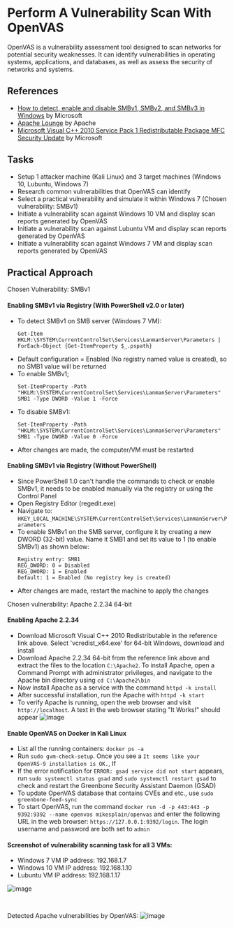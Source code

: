 # Perform A Vulnerability Scan With OpenVAS
OpenVAS is a vulnerability assessment tool designed to scan networks for potential security weaknesses. It can identify vulnerabilities in operating systems, applications, and databases, as well as assess the security of networks and systems.

## References
- [How to detect, enable and disable SMBv1, SMBv2, and SMBv3 in Windows](https://learn.microsoft.com/en-us/windows-server/storage/file-server/troubleshoot/detect-enable-and-disable-smbv1-v2-v3?tabs=server#for-windows-7-windows-server-2008-r2-windows-vista-and-windows-server-2008) by Microsoft
- [Apache Lounge](https://www.apachelounge.com/download/win64/) by Apache
- [Microsoft Visual C++ 2010 Service Pack 1 Redistributable Package MFC Security Update](https://www.microsoft.com/en-us/download/details.aspx?id=26999) by Microsoft


## Tasks
- Setup 1 attacker machine (Kali Linux) and 3 target machines (Windows 10, Lubuntu, Windows 7)
- Research common vulnerabilities that OpenVAS can identify
- Select a practical vulnerability and simulate it within Windows 7 (Chosen vulnerability: SMBv1)
- Initiate a vulnerability scan against Windows 10 VM and display scan reports generated by OpenVAS
- Initiate a vulnerability scan against Lubuntu VM and display scan reports generated by OpenVAS
- Initiate a vulnerability scan against Windows 7 VM and display scan reports generated by OpenVAS
  

## Practical Approach
Chosen Vulnerability: SMBv1 

#### Enabling SMBv1 via Registry (With PowerShell v2.0 or later)
- To detect SMBv1 on SMB server (Windows 7 VM):
  ```
  Get-Item HKLM:\SYSTEM\CurrentControlSet\Services\LanmanServer\Parameters | ForEach-Object {Get-ItemProperty $_.pspath}
  ```
- Default configuration = Enabled (No registry named value is created), so no SMB1 value will be returned
- To enable SMBv1;
  ```
  Set-ItemProperty -Path "HKLM:\SYSTEM\CurrentControlSet\Services\LanmanServer\Parameters" SMB1 -Type DWORD -Value 1 -Force
  ```
- To disable SMBv1:
  ```
  Set-ItemProperty -Path "HKLM:\SYSTEM\CurrentControlSet\Services\LanmanServer\Parameters" SMB1 -Type DWORD -Value 0 -Force
  ```
- After changes are made, the computer/VM must be restarted


#### Enabling SMBv1 via Registry (Without PowerShell)
- Since PowerShell 1.0 can't handle the commands to check or enable SMBv1, it needs to be enabled manually via the registry or using the Control Panel
- Open Registry Editor (regedit.exe)
- Navigate to: `HKEY_LOCAL_MACHINE\SYSTEM\CurrentControlSet\Services\LanmanServer\Parameters`
- To enable SMBv1 on the SMB server, configure it by creating a new DWORD (32-bit) value. Name it SMB1 and set its value to 1 (to enable SMBv1) as shown below:
  ```
  Registry entry: SMB1
  REG_DWORD: 0 = Disabled
  REG_DWORD: 1 = Enabled
  Default: 1 = Enabled (No registry key is created)
  ```
- After changes are made, restart the machine to apply the changes

Chosen vulnerability: Apache 2.2.34 64-bit
#### Enabling Apache 2.2.34
- Download Microsoft Visual C++ 2010 Redistributable in the reference link above. Select 'vcredist_x64.exe' for 64-bit Windows, download and install
- Download Apache 2.2.34 64-bit from the reference link above and extract the files to the location `C:\Apache2`. To install Apache, open a Command Prompt with administrator privileges, and navigate to the Apache bin directory using `cd C:\Apache2\bin`
- Now install Apache as a service with the command `httpd -k install`
- After successful installation, run the Apache with `httpd -k start`
- To verify Apache is running, open the web browser and visit `http://localhost`. A text in the web browser stating "It Works!" should appear
![image](https://github.com/user-attachments/assets/ab0daae0-e765-4e6e-807d-84c7b9ce6472)


#### Enable OpenVAS on Docker in Kali Linux
- List all the running containers: `docker ps -a`
- Run `sudo gvm-check-setup`. Once you see a `It seems like your OpenVAS-9 installation is OK.`, If 
- If the error notification for `ERROR: gsad service did not start` appears, run `sudo systemctl status gsad` and `sudo systemctl restart gsad` to check and restart the Greenbone Security Assistant Daemon (GSAD)
- To update OpenVAS database that contains CVEs and etc., use `sudo greenbone-feed-sync`
- To start OpenVAS, run the command `docker run -d -p 443:443 -p 9392:9392 --name openvas mikesplain/openvas` and enter the following URL in the web browser: `https://127.0.0.1:9392/login`. The login username and password are both set to `admin`


#### Screenshot of vulnerability scanning task for all 3 VMs:
- Windows 7 VM IP address: 192.168.1.7
- Windows 10 VM IP address: 192.168.1.10
- Lubuntu VM IP address: 192.168.1.17

![image](https://github.com/user-attachments/assets/51b65300-7281-44e5-9487-ecf19959ab59)

<br/>

Detected Apache vulnerabilities by OpenVAS:
![image](https://github.com/user-attachments/assets/4482a3b6-88e2-40e9-b489-609bf920d59c)

  
